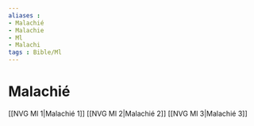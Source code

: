 ```yaml
---
aliases : 
- Malachié
- Malachie
- Ml
- Malachi
tags : Bible/Ml
---
```


# Malachié

[[NVG Ml 1|Malachié 1]]
[[NVG Ml 2|Malachié 2]]
[[NVG Ml 3|Malachié 3]]
